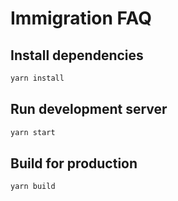 # Immigration FAQ

## Install dependencies

```sh
yarn install
```

## Run development server

```sh
yarn start
```

## Build for production

```sh
yarn build
```
